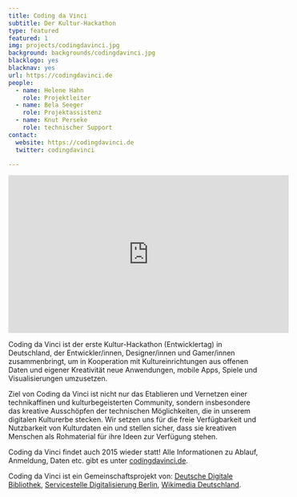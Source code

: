 ```yaml
---
title: Coding da Vinci
subtitle: Der Kultur-Hackathon
type: featured
featured: 1
img: projects/codingdavinci.jpg
background: backgrounds/codingdavinci.jpg
blacklogo: yes
blacknav: yes
url: https://codingdavinci.de
people:
  - name: Helene Hahn
    role: Projektleiter
  - name: Bela Seeger
    role: Projektassistenz
  - name: Knut Perseke
    role: technischer Support
contact:
  website: https://codingdavinci.de
  twitter: codingdavinci

---
```


<div class="videoWrapper"><iframe class="widget" width="560" height="315" src="https://www.youtube.com/embed/i6bgXZH9CqY" frameborder="0" allowfullscreen></iframe></div>

Coding da Vinci ist der erste Kultur-Hackathon (Entwicklertag) in Deutschland, der Entwickler/innen, Designer/innen und Gamer/innen zusammenbringt, um in Kooperation mit Kultureinrichtungen aus offenen Daten und eigener Kreativität neue Anwendungen, mobile Apps, Spiele und Visualisierungen umzusetzen.

Ziel von Coding da Vinci ist nicht nur das Etablieren und Vernetzen einer technikaffinen und kulturbegeisterten Community, sondern insbesondere das kreative Ausschöpfen der technischen Möglichkeiten, die in unserem digitalen Kulturerbe stecken. Wir setzen uns für die freie Verfügbarkeit und Nutzbarkeit von Kulturdaten ein und stellen sicher, dass sie kreativen Menschen als Rohmaterial für ihre Ideen zur Verfügung stehen.

Coding da Vinci findet auch 2015 wieder statt! Alle Informationen zu Ablauf, Anmeldung, Daten etc. gibt es unter [codingdavinci.de]( http://www.codingdavinci.de/).

Coding da Vinci ist ein Gemeinschaftsprojekt von: [Deutsche Digitale Bibliothek]( https://www.deutsche-digitale-bibliothek.de/), [Servicestelle Digitalisierung Berlin]( http://www.servicestelle-digitalisierung.de/confluence/pages/viewpage.action?pageId=917513), [Wikimedia Deutschland](https://wikimedia.de/wiki/Hauptseite).
